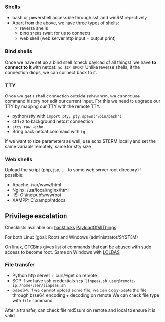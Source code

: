 
### Shells

- bash or powershell accessible through ssh and winRM repectively
- Apart from the above, we have three types of shells:
	- reverse shells
	- bind shells (wait for us to connect)
	- web shell (web server http input + output print)
 
 
### Bind shells

 Once we have set up a bind shell (check payload of all things), we have **to connect to it** with netcat: `nc $IP $PORT`
Unlike reverse shells, if the connection drops, we can connect back to it.


### TTY
Once we get a shell connection outside ssh/winrm, we cannot use command history nor edit our current input. For this we need to upgrade our TTY by mapping our TTY with the remote TTY.

- python/stty with `import pty; pty.spawn("/bin/bash")`
- ctrl+z to background netcat connection
- `stty raw -echo`
- Bring back netcat command with `fg`

If we want to size parameters as well, use echo $TERM locally and set the same variable remotely, same for stty size

### Web shells

Upload the script (php, jsp, ...) to some web server root directory if possible:
- Apache: /var/www/html
- Nginx: /usr/local/nginx/html
- IIS: C:\\inetpub\\wwwroot
- XAMPP: C:\\xampp\\htdocs

## Privilege escalation

Checklists available on:
[hacktricks](https://book.hacktricks.xyz/)
[PayloadOfAllThings](https://github.com/swisskyrepo/PayloadsAllTheThings)

For both Linux (goal: Root) and Windows (administrator/SYSTEM)

On linux, [GTOBins](https://gtfobins.github.io/) gives list of commands that can be abused with sudo access to become root. Same on Windows with [LOLBAS](https://lolbas-project.github.io/#)


### File transfer

- Python http server + curl/wget on remote
- SCP if we have ssh credentials `scp linpeas.sh user@remote-ip:/home/user/linpeas.sh`
- base64: if we cannot upload some file, we can copy-paste the file through base64 encoding + decoding on remote
We can check file type with `file` command

After a transfer, can check file md5sum on remote and local to ensure it is valid